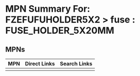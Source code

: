 



# MPN Summary For: FZEFUFUHOLDER5X2 > fuse : FUSE_HOLDER_5X20MM

## MPNs
  

|MPN|Direct Links|Search Links|
| :--- | :--- | :--- |
||||
